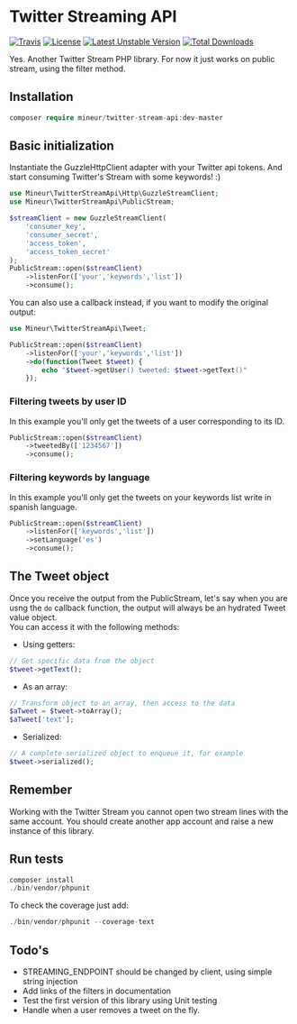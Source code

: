 # Twitter Streaming API
[![Travis](https://travis-ci.org/mineur/twitter-stream-api.svg?branch=master)]()
[![License](https://img.shields.io/badge/license-MIT-brightgreen.svg)]()
[![Latest Unstable Version](https://poser.pugx.org/mineur/twitter-stream-api/v/unstable)](https://packagist.org/packages/mineur/twitter-stream-api)
[![Total Downloads](https://poser.pugx.org/mineur/twitter-stream-api/downloads)](https://packagist.org/packages/mineur/twitter-stream-api)

Yes. Another Twitter Stream PHP library. For now it just works on public stream, using the filter method.<br>

## Installation
```php
composer require mineur/twitter-stream-api:dev-master
```

## Basic initialization
Instantiate the GuzzleHttpClient adapter with your Twitter api tokens. And start 
consuming Twitter's Stream with some keywords! :)
```php
use Mineur\TwitterStreamApi\Http\GuzzleStreamClient;
use Mineur\TwitterStreamApi\PublicStream;

$streamClient = new GuzzleStreamClient(
    'consumer_key',
    'consumer_secret',
    'access_token',
    'access_token_secret'
);
PublicStream::open($streamClient)
    ->listenFor(['your','keywords','list'])
    ->consume();
```

You can also use a callback instead, if you want to modify the original output:
```php
use Mineur\TwitterStreamApi\Tweet;

PublicStream::open($streamClient)
    ->listenFor(['your','keywords','list'])
    ->do(function(Tweet $tweet) {
        echo "$tweet->getUser() tweeted: $tweet->getText()"
    });
```

### Filtering tweets by user ID
In this example you'll only get the tweets of a user corresponding to its ID.
```php
PublicStream::open($streamClient)
    ->tweetedBy(['1234567'])
    ->consume();
```

### Filtering keywords by language
In this example you'll only get the tweets on your keywords list write in spanish 
language. 
```php
PublicStream::open($streamClient)
    ->listenFor(['keywords','list'])
    ->setLanguage('es')
    ->consume();
```

## The Tweet object
Once you receive the output from the PublicStream, let's say when you are usng the `do` 
callback function, the output will always be an hydrated Tweet value object.
\
You can access it with the following methods:
* Using getters:
```php
// Get specific data from the object
$tweet->getText();
```
* As an array:
```php
// Transform object to an array, then access to the data
$aTweet = $tweet->toArray();
$aTweet['text'];
```
* Serialized:
```php
// A complete serialized object to enqueue it, for example
$tweet->serialized();
```

## Remember
Working with the Twitter Stream you cannot open two stream lines with the same 
account. You should create another app account and raise a new instance of this 
library.

## Run tests
```php
composer install
./bin/vendor/phpunit
```
To check the coverage just add:
```php
./bin/vendor/phpunit --coverage-text
```

## Todo's
* STREAMING_ENDPOINT should be changed by client, using simple string injection
* Add links of the filters in documentation
* Test the first version of this library using Unit testing
* Handle when a user removes a tweet on the fly.